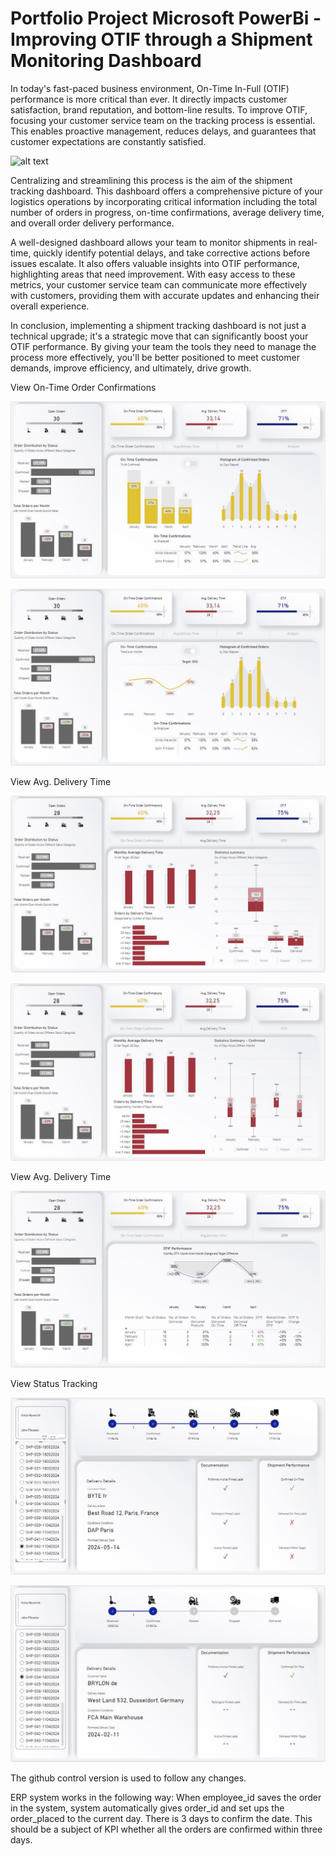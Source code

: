 # Portfolio Project Microsoft PowerBi - Improving OTIF through a Shipment Monitoring Dashboard

In today's fast-paced business environment, On-Time In-Full (OTIF) performance is more critical than ever. It directly impacts customer satisfaction, brand reputation, and bottom-line results. To improve OTIF, focusing your customer service team on the tracking process is essential. This enables proactive management, reduces delays, and guarantees that customer expectations are constantly satisfied.

![alt text](https://github.com/pawelkulakowski/powerbi_portfolio_project_three/blob/master/promo.jpg?raw=true)

Centralizing and streamlining this process is the aim of the shipment tracking dashboard. This dashboard offers a comprehensive picture of your logistics operations by incorporating critical information including the total number of orders in progress, on-time confirmations, average delivery time, and overall order delivery performance.

A well-designed dashboard allows your team to monitor shipments in real-time, quickly identify potential delays, and take corrective actions before issues escalate. It also offers valuable insights into OTIF performance, highlighting areas that need improvement. With easy access to these metrics, your customer service team can communicate more effectively with customers, providing them with accurate updates and enhancing their overall experience.

In conclusion, implementing a shipment tracking dashboard is not just a technical upgrade; it's a strategic move that can significantly boost your OTIF performance. By giving your team the tools they need to manage the process more effectively, you'll be better positioned to meet customer demands, improve efficiency, and ultimately, drive growth.

View On-Time Order Confirmations

![alt text](https://github.com/pawelkulakowski/powerbi_portfolio_project_three/blob/master/project_01a.JPG?raw=true)

![alt text](https://github.com/pawelkulakowski/powerbi_portfolio_project_three/blob/master/project_01b.JPG?raw=true)

View Avg. Delivery Time

![alt text](https://github.com/pawelkulakowski/powerbi_portfolio_project_three/blob/master/project_02a.JPG?raw=true)

![alt text](https://github.com/pawelkulakowski/powerbi_portfolio_project_three/blob/master/project_02b.JPG?raw=true)

View Avg. Delivery Time

![alt text](https://github.com/pawelkulakowski/powerbi_portfolio_project_three/blob/master/project_03.JPG?raw=true)

View Status Tracking

![alt text](https://github.com/pawelkulakowski/powerbi_portfolio_project_three/blob/master/project_04.JPG?raw=true)

![alt text](https://github.com/pawelkulakowski/powerbi_portfolio_project_three/blob/master/project_05.JPG?raw=true)

The github control version is used to follow any changes.

ERP system works in the following way:
When employee_id saves the order in the system, system automatically gives order_id and set ups the order_placed to the current day.
There is 3 days to confirm the date. This should be a subject of KPI whether all the orders are confirmed within three days.

